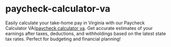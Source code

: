 # paycheck-calculator-va
Easily calculate your take-home pay in Virginia with our Paycheck Calculator VA([paycheck calculator va](https://virginiapaycheckcalculator.com/). Get accurate estimates of your earnings after taxes, deductions, and withholdings based on the latest state tax rates. Perfect for budgeting and financial planning!
